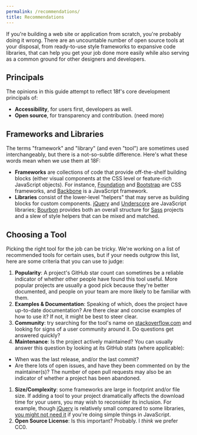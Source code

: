 ```yaml
---
permalink: /recommendations/
title: Recommendations
---
```


If you're building a web site or application from scratch, you're probably doing it wrong. There are an uncountable number of open source tools at your disposal, from ready-to-use style frameworks to expansive code libraries, that can help you get your job done more easily while also serving as a common ground for other designers and developers.

## Principals
The opinions in this guide attempt to reflect 18f's core development principals of:

- **Accessibility**, for users first, developers as well.
- **Open source**, for transparency and contribution.
(need more)

## Frameworks and Libraries
The terms "framework" and "library" (and even "tool") are sometimes used interchangeably, but there is a not-so-subtle difference. Here's what these words mean when we use them at 18F:

* **Frameworks** are collections of code that provide off-the-shelf building blocks (either visual components at the CSS level or feature-rich JavaScript objects). For instance, [Foundation] and [Bootstrap] are CSS frameworks, and [Backbone] is a JavaScript framework.
* **Libraries** consist of the lower-level "helpers" that may serve as building blocks for custom components. [jQuery] and [Underscore] are JavaScript libraries; [Bourbon] provides both an overall structure for [Sass] projects and a slew of style helpers that can be mixed and matched.

## Choosing a Tool
Picking the right tool for the job can be tricky. We're working on a list of recommended tools for certain uses, but if your needs outgrow this list, here are some criteria that you can use to judge:

1. **Popularity**: A project's GitHub star count can sometimes be a reliable indicator of whether other people have found this tool useful. More popular projects are usually a good pick because they're better documented, and people on your team are more likely to be familiar with them.
1. **Examples & Documentation**: Speaking of which, does the project have up-to-date documentation? Are there clear and concise examples of how to use it? If not, it might be best to steer clear.
1. **Community**: try searching for the tool's name on [stackoverflow.com](http://stackoverflow.com/) and looking for signs of a user community around it. Do questions get answered quickly?
1. **Maintenance**: Is the project actively maintained? You can usually answer this question by looking at its GitHub stats (where applicable):
  - When was the last release, and/or the last commit?
  - Are there lots of open issues, and have they been commented on by the maintainer(s)? The number of open pull requests may also be an indicator of whether a project has been abandoned.
1. **Size/Complexity**: some frameworks are large in footprint and/or file size. If adding a tool to your project dramatically affects the download time for your users, you may wish to reconsider its inclusion. For example, though [jQuery] is relatively small compared to some libraries, [you might not need it](http://youmightnotneedjquery.com/) if you're doing simple things in JavaScript.
1. **Open Source License**: Is this important? Probably. I *think* we prefer CC0.

[Bootstrap]: http://getbootstrap.com/
[Bourbon]: http://bourbon.io/
[Foundation]: http://foundation.zurb.com/
[Backbone]: http://backbonejs.org/
[Underscore]: http://underscorejs.org/
[Neat]: http://neat.bourbon.io/
[Jekyll]: http://jekyllrb.com/
[npm]: https://www.npmjs.com/
[Bower]: http://bower.io/
[jQuery]: http://jquery.com/
[Sass]: http://sass-lang.com/
[Stackoverflow]: http://stackoverflow.com/
[Node.js]: https://nodejs.org/
[D3]: http://d3js.org/
[Cloud Foundry]: http://cloudfoundry.org/about/index.html
[Heroku]: https://www.heroku.com/
[Browserify]: http://browserify.org/
[Webpack]: http://webpack.github.io/
